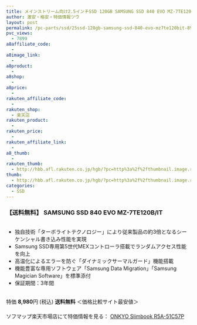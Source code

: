 ```yaml
---
title: メインストリーム向け2.5インチSSD 120GB SAMSUNG SSD 840 EVO MZ-7TE120B/IT 特価8,980円！送料無料！
author: 激安・格安・特価情報ツウ
layout: post
permalink: /pc-parts/ssd/25ssd-120gb-samsung-ssd-840-evo-mz7te120bit-8980.html
pvc_views:
  - 7899
a8affiliate_code:
  - 
a8image_link:
  - 
a8product:
  - 
a8shop:
  - 
a8price:
  - 
rakuten_affiliate_code:
  - 
rakuten_shop:
  - 楽天店
rakuten_product:
  - 
rakuten_price:
  - 
rakuten_affiliate_link:
  - 
a8_thumb:
  - 
rakuten_thumb:
  - http://hbb.afl.rakuten.co.jp/hgb/?pc=http%3a%2f%2fthumbnail.image.rakuten.co.jp%2f%400_mall%2flogitec%2fcabinet%2f2%2fimg60183663.jpg%3f_ex%3d128x128
thumb:
  - http://hbb.afl.rakuten.co.jp/hgb/?pc=http%3a%2f%2fthumbnail.image.rakuten.co.jp%2f%400_mall%2flogitec%2fcabinet%2f2%2fimg60183663.jpg%3f_ex%3d128x128
categories:
  - SSD
---
```

### 【送料無料】 SAMSUNG SSD 840 EVO MZ-7TE120B/IT

<div class="img-bg2 img_L">
  <a href="http://hb.afl.rakuten.co.jp/hgc/04175893.52418618.022ccada.5303c34c/?pc=http%3a%2f%2fitem.rakuten.co.jp%2fdtc%2f4560441090429%2f%3fscid%3daf_link_img&m=http%3a%2f%2fm.rakuten.co.jp%2fdtc%2fi%2f10612734%2f" target="_blank"><img src="http://hbb.afl.rakuten.co.jp/hgb/?pc=http%3a%2f%2fthumbnail.image.rakuten.co.jp%2f%400_mall%2fdtc%2fcabinet%2f201300806%2f4560441090429.jpg%3f_ex%3d128x128&m=http%3a%2f%2fthumbnail.image.rakuten.co.jp%2f%400_mall%2fdtc%2fcabinet%2f201300806%2f4560441090429.jpg" border="0" title="" alt="" /></a>
</div>

<!--more-->

  * 独自技術「ターボライトテクノロジー」により従来製品の約3倍となるシーケンシャル書き込み性能を実現
  * Samsung SSD専用第5世代MEXコントローラ搭載でランダムアクセス性能を向上
  * 高温化によるエラーを防ぐ「ダイナミックサーマルガード」機能搭載
  * 機能豊富な専用ソフトウェア「Samsung Data Migration」「Samsung Magician Software」を標準添付
  * 保証期間：3年間

<br clear="all" />特価 <span class="tokka-price"><strong>8,980</strong></span>円 (税込) **送料無料** ＜価格比較サイト最安値＞  
　　  
ソフマップ楽天市場店にて特価情報を見る： <a href="http://hb.afl.rakuten.co.jp/hgc/04175893.52418618.022ccada.5303c34c/?pc=http%3a%2f%2fitem.rakuten.co.jp%2fdtc%2f4560441090429%2f%3fscid%3daf_link_img&m=http%3a%2f%2fm.rakuten.co.jp%2fdtc%2fi%2f10612734%2f" target="_blank"><span class="fs150p">ONKYO Slimbook R5A-51C57P</span></a>